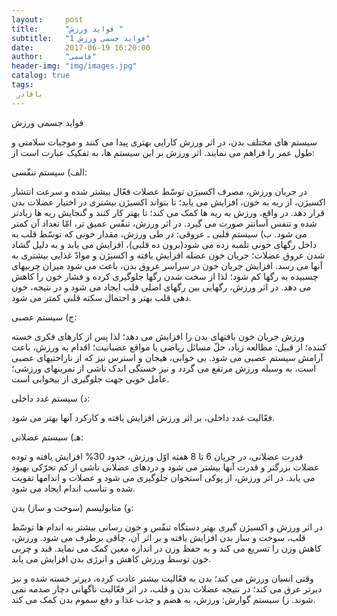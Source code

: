 ```yaml
---
layout:     post
title:      "فواید ورزش "
subtitle:   "فواید جسمی ورزش 1"
date:       2017-06-19 16:20:00
author:     "قاسمی"
header-img: "img/images.jpg"
catalog: true
tags:
 یاقادر 
---
```


 فوايد جسمى ورزش

سيستم هاى مختلف بدن، در اثر ورزش کارايى بهترى پيدا مى کنند و موجبات سلامتى و طول عمر را فراهم مى نمايند. اثر ورزش بر اين سيستم ها، به تفکيک عبارت است از:

الف) سيستم تنفّسى:

 در جريان ورزش، مصرف اکسيژن توسّط عضلات فعّال بيشتر شده و سرعت انتشار اکسيژن، از ريه به خون، افزايش مى يابد؛ تا بتواند اکسيژن بيشترى در اختيار عضلات بدن قرار دهد. در واقع، ورزش به ريه ها کمک مى کند؛ تا بهتر کار کنند و گنجايش ريه ها زيادتر شده و تنفس آسانتر صورت مى گيرد.
در اثر ورزش، تنفّس عميق تر، امّا تعداد آن کمتر مى شود.
ب) سيستم قلبى ـ عروقى: در طى ورزش، مقدار خونى که توسّط قلب به داخل رگهاى خونى تلمبه زده مى شود(برون ده قلبى)، افزايش مى يابد و به دليل گشاد شدن عروق عضلات؛ جريان خون عضله افزايش يافته و اکسيژن و موادّ غذايى بيشترى به آنها مى رسد.
افزايش جريان خون در سراسر عروق بدن، باعث مى شود ميزان چربيهاى چسبيده به رگها کم شود؛ لذا از سخت شدن رگها جلوگيرى کرده و فشار خون را کاهش مى دهد.
در اثر ورزش، رگهايى بين رگهاى اصلى قلب ايجاد مى شود و در نتيجه، خون دهى قلب بهتر و احتمال سکته قلبى کمتر مى شود.

ج) سيستم عصبى:

 ورزش جريان خون بافتهاى بدن را افزايش مى دهد؛ لذا پس از کارهاى فکرى خسته کننده؛ از قبيل: مطالعه زياد، حلّ مسائل رياضى يا مواقع عصبانيت؛ اقدام به ورزش، باعث آرامش سيستم عصبى مى شود.
بى خوابى، هيجان و استرس نيز که از ناراحتيهاى عصبى است، به وسيله ورزش مرتفع مى گردد و نيز خستگى اندک ناشى از تمرينهاى ورزشى؛ عامل خوبى جهت جلوگيرى از بيخوابى است.

د) سيستم غدد داخلى: 

فعّاليت غدد داخلى، بر اثر ورزش افزايش يافته و کارکرد آنها بهتر مى شود.

هـ) سيستم عضلانى:

 قدرت عضلانى، در جريان 6 تا 8 هفته اوّل ورزش، حدود 30% افزايش يافته و توده عضلات بزرگتر و قدرت آنها بيشتر مى شود و دردهاى عضلانى ناشى از کم تحرّکى بهبود مى يابد. در اثر ورزش، از پوکى استخوان جلوگيرى مى شود و عضلات و اندامها تقويت شده و تناسب اندام ايجاد مى شود.

و) متابوليسم (سوخت و ساز) بدن:

 در اثر ورزش و اکسيژن گيرى بهتر دستگاه تنفّس و خون رسانى بيشتر به اندام ها توسّط قلب، سوخت و ساز بدن افزايش يافته و بر اثر آن، چاقى برطرف مى شود. ورزش، کاهش وزن را تسريع مى کند و به حفظ وزن در اندازه معين کمک مى نمايد. قند و چربى خون توسط ورزش کاهش و انرژى بدن افزايش مى يابد.

وقتى انسان ورزش مى کند؛ 
بدن به فعّاليت بيشتر عادت کرده، ديرتر خسته شده و نيز ديرتر عرق مى کند؛ در نتيجه عضلات بدن و قلب، در اثر فعّاليت ناگهانى دچار صدمه نمى شوند.
ز) سيستم گوارش: ورزش، به هضم و جذب غذا و دفع سموم بدن کمک مى کند.
